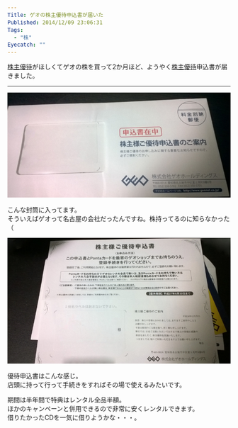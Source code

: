 ```yaml
---
Title: ゲオの株主優待申込書が届いた
Published: 2014/12/09 23:06:31
Tags:
  - "株"
Eyecatch: ""
---
```

<p><a class="keyword" href="http://d.hatena.ne.jp/keyword/%B3%F4%BC%E7%CD%A5%C2%D4">株主優待</a>がほしくてゲオの株を買って2か月ほど、ようやく<a class="keyword" href="http://d.hatena.ne.jp/keyword/%B3%F4%BC%E7%CD%A5%C2%D4">株主優待</a>申込書が届きました。</p>

***

<p><span itemscope itemtype="http://schema.org/Photograph"><img src="20141209201024.jpg" alt="f:id:Ovis:20141209201024j:plain" title="f:id:Ovis:20141209201024j:plain" class="hatena-fotolife" itemprop="image"></span></p>


<p>こんな封筒に入ってます。<br/>
そういえばゲオって名古屋の会社だったんですね。株持ってるのに知らなかった（</p>

<p><span itemscope itemtype="http://schema.org/Photograph"><img src="20141209202955.jpg" alt="f:id:Ovis:20141209202955j:plain" title="f:id:Ovis:20141209202955j:plain" class="hatena-fotolife" itemprop="image"></span></p>


<p>優待申込書はこんな感じ。<br/>
店頭に持って行って手続きをすればその場で使えるみたいです。</p>

<p>期間は半年間で特典はレンタル全品半額。<br/>
ほかのキャンペーンと併用できるので非常に安くレンタルできます。<br/>
借りたかったCDを一気に借りようかな・・・。</p>
